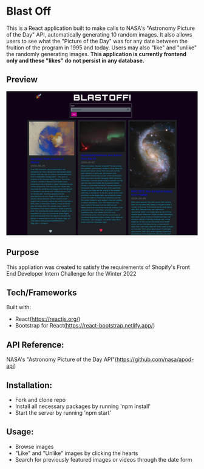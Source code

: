 # Blast Off

This is a React application built to make calls to NASA's "Astronomy Picture of the Day" API, automatically generating 10 random images. It also allows users to see what the "Picture of the Day" was for any date between the fruition of the program in 1995 and today. Users may also "like" and "unlike" the randomly generating images. **This application is currently frontend only and these "likes" do not persist in any database.**

## Preview
![Screenshot main](public/screenshot.png)

## Purpose

This appliation was created to satisfy the requirements of Shopify's Front End Developer Intern Challenge for the Winter 2022

## Tech/Frameworks

Built with:
- React(https://reactjs.org/)
- Bootstrap for React(https://react-bootstrap.netlify.app/)

## API Reference:
NASA's "Astronomy Picture of the Day API"(https://github.com/nasa/apod-api)

## Installation:
- Fork and clone repo
- Install all necessary packages by running 'npm install'
- Start the server by running 'npm start'

## Usage:
- Browse images
- "Like" and "Unlike" images by clicking the hearts
- Search for previously featured images or videos through the date form